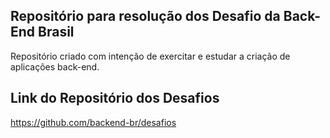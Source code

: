 ## Repositório para resolução dos Desafio da Back-End Brasil

Repositório criado com intenção de exercitar e estudar a criação de aplicações back-end.

## Link do Repositório dos Desafios

https://github.com/backend-br/desafios